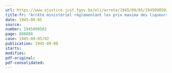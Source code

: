 ```yaml
---
url: https://www.ejustice.just.fgov.be/eli/arrete/1945/09/05/1945090502/justel
title-fr: "Arrêté ministériel réglementant les prix maxima des liqueurs et spiritueux de fabrication indigène"
date: 1945-09-05
source:
number: 1945090502
page: 888888
case: 1945-09-05/02
publication: 1945-09-08
starts:
modifies:
pdf-original:
pdf-consolidated:
---
```


